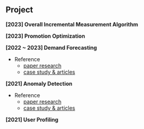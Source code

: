 

## Project


**[2023] Overall Incremental Measurement Algorithm**    
  
  
**[2023] Promotion Optimization**    

  
**[2022 ~ 2023] Demand Forecasting**  
- Reference 
    - [paper research](https://github.com/DasomKang/paper-reviews/tree/main/Demand%20Forecasting)
    - [case study & articles](https://github.com/DasomKang/Data-Science-Project/blob/242df754ee9ef2a793bb856116fe4998ba62194a/2022%20Demand%20Forecasting/reference/case%20study.md)  
  
**[2021] Anomaly Detection**  
- Reference 
    - [paper research](https://github.com/users/DasomKang/projects/1)
    - [case study & articles](https://github.com/DasomKang/Data-Science-Project/blob/main/2021%20Anomaly%20Detection/Reference.md)  
      
**[2021] User Profiling** 



